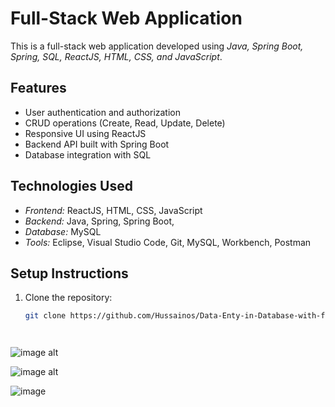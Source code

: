 # Full-Stack Web Application

This is a full-stack web application developed using *Java, Spring Boot, Spring, SQL, ReactJS, HTML, CSS, and JavaScript*.

## Features
- User authentication and authorization
- CRUD operations (Create, Read, Update, Delete)
- Responsive UI using ReactJS
- Backend API built with Spring Boot 
- Database integration with SQL

## Technologies Used
- *Frontend:* ReactJS, HTML, CSS, JavaScript  
- *Backend:* Java, Spring, Spring Boot, 
- *Database:* MySQL  
- *Tools:* Eclipse, Visual Studio Code, Git,  MySQL, Workbench, Postman 

## Setup Instructions
1. Clone the repository:  
   ```sh
   git clone https://github.com/Hussainos/Data-Enty-in-Database-with-full-stack.git



   
![image alt](https://github.com/Hussain0s/Data-Entry-in-Database-with-full-stack/blob/24c650d21c69b1e4a609a1f9fdf63f9cc3532ec2/Screenshot%202025-02-27%20113709.png)


![image alt](https://github.com/Hussain0s/Data-Entry-in-Database-with-full-stack/blob/f9d62b864f732d0e086e24289d874e57cb71674c/Screenshot%202025-02-26%20134023.png)


![image](https://github.com/Hussain0s/Data-Entry-in-Database-with-full-stack/blob/b1de8c06718aadbd07c03f96029c9872021a28a6/Screenshot%202025-02-27%20113741.png)
